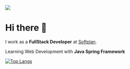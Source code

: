 ![](http://estruyf-github.azurewebsites.net/api/VisitorHit?user=lucas-caminha&repo=lucas-caminha&countColorcountColor)

<h1>Hi there 👋</h1>

I work as a **FullStack Developer** at [Softplan](https://www.softplan.com.br/).

Learning Web Development with **Java Spring Framework**

[![Top Langs](https://github-readme-stats.vercel.app/api/top-langs/?username=lucas-cmh&layout=compact)](https://github.com/anuraghazra/github-readme-stats)
